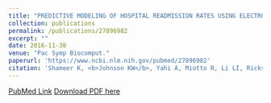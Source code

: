 ```yaml
---
title: "PREDICTIVE MODELING OF HOSPITAL READMISSION RATES USING ELECTRONIC MEDICAL RECORD-WIDE MACHINE LEARNING: A CASE-STUDY USING MOUNT SINAI HEART FAILURE COHORT"
collection: publications
permalink: /publications/27896982
excerpt: "" 
date: 2016-11-30
venue: "Pac Symp Biocomput."
paperurl: 'https://www.ncbi.nlm.nih.gov/pubmed/27896982'
citation: 'Shameer K, <b>Johnson KW</b>, Yahi A, Miotto R, Li LI, Ricks D, Jebakaran J, Kovatch P, Sengupta PP, Gelijns S, Moskovitz A, Darrow B, David DL, Kasarskis A, Tatonetti NP, Pinney S, Dudley JT. Pac Symp Biocomput. 2017;22:276-287. doi: 10.1142/9789813207813_0027. PubMed ID: 27896982'
---
```


[PubMed Link](https://www.ncbi.nlm.nih.gov/pubmed/27896982)
[Download PDF here](https://kippjohnson.com/files/27896982.pdf)
